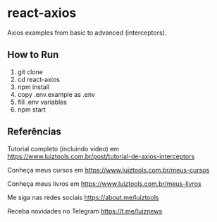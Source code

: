# react-axios
Axios examples from basic to advanced (interceptors).

## How to Run
1. git clone
2. cd react-axios
3. npm install
4. copy .env.example as .env
5. fill .env variables
6. npm start

## Referências

Tutorial completo (incluindo vídeo) em https://www.luiztools.com.br/post/tutorial-de-axios-interceptors

Conheça meus cursos em https://www.luiztools.com.br/meus-cursos

Conheça meus livros em https://www.luiztools.com.br/meus-livros

Me siga nas redes sociais https://about.me/luiztools

Receba novidades no Telegram https://t.me/luiznews